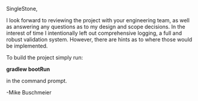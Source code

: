 SingleStone, 

I look forward to reviewing the project with your engineering team, as well as answering any questions as to my design and scope decisions.
In the interest of time I intentionally left out comprehensive logging, a full and robust validation system. However, there are hints as to where those would be implemented.

To build the project simply run:

<b>gradlew bootRun</b>

in the command prompt.

-Mike Buschmeier
